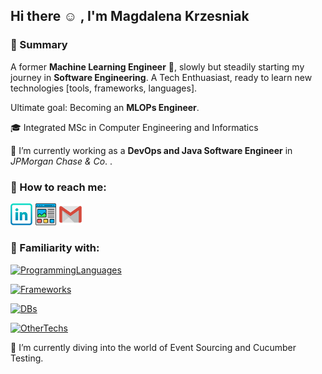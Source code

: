 ## Hi there :relaxed: , I'm Magdalena Krzesniak


### :scroll: Summary

A former **Machine Learning Engineer** :space_invader:, slowly but steadily starting my journey in **Software Engineering**. A Tech Enthuasiast, ready to learn new technologies [tools, frameworks, languages]. 

Ultimate goal: Becoming an **MLOPs Engineer**.

🎓 Integrated MSc in Computer Engineering and Informatics

🔭 I’m currently working as a **DevOps and Java Software Engineer** in *JPMorgan Chase & Co*. .


### :mag_right: How to reach me:
<a href="https://linkedin.com/in/magdalenakrzesniak/" title="LinkedIn"><img src="https://github.com/beecadox/beecadox/blob/main/images/linkedin.svg" width=7% height=7%></a>
<a href="https://beecadox.github.io/" title="Website"><img src="https://github.com/beecadox/beecadox/blob/main/images/website.svg" width=7% height=7%></a>
<a href="mailto:krzesniakmagda@gmail.com" title="Mail"><img src="https://github.com/beecadox/beecadox/blob/main/images/mail.svg" width=7% height=7%></a>


### :floppy_disk: Familiarity with:

[![ProgrammingLanguages](https://skillicons.dev/icons?i=python,java,r,cs,ts&perline=5)](https://skillicons.dev)

[![Frameworks](https://skillicons.dev/icons?i=pytorch,tensorflow,spring,flask,django&perline=5)](https://skillicons.dev)

[![DBs](https://skillicons.dev/icons?i=sqlite,mongodb,mysql,postgres&perline=5)](https://skillicons.dev)

[![OtherTechs](https://skillicons.dev/icons?i=aws,vscode,linux,git,docker,unity&perline=6)](https://skillicons.dev)

🌱 I’m currently diving into the world of Event Sourcing and Cucumber Testing.

